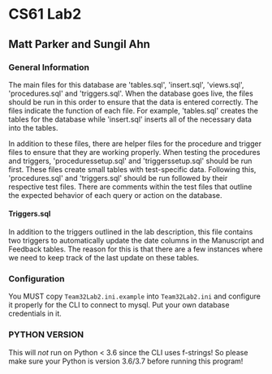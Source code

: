 # CS61 Lab2

## Matt Parker and Sungil Ahn

### General Information 
The main files for this database are 'tables.sql', 'insert.sql', 'views.sql', 'procedures.sql' and 'triggers.sql'. When the database goes live, the files should be run in this order to ensure that the data is entered correctly. The files indicate the function of each file. For example, 'tables.sql' creates the tables for the database while 'insert.sql' inserts all of the necessary data into the tables.

In addition to these files, there are helper files for the procedure and trigger files to ensure that they are working properly. When testing the procedures and triggers, 'proceduressetup.sql' and 'triggerssetup.sql' should be run first. These files create small tables with test-specific data. Following this, 'procedures.sql' and 'triggers.sql' should be run followed by their respective test files. There are comments within the test files that outline the expected behavior of each query or action on the database. 


#### Triggers.sql
In addition to the triggers outlined in the lab description, this file contains two triggers to automatically update the date columns in the Manuscript and Feedback tables. The reason for this is that there are a few instances where we need to keep track of the last update on these tables. 

### Configuration
You MUST copy `Team32Lab2.ini.example` into `Team32Lab2.ini` and configure it properly for the CLI to connect to mysql.
Put your own database credentials in it.

### PYTHON VERSION
This will *not* run on Python < 3.6 since the CLI uses f-strings! So please make sure your Python is version 3.6/3.7 before running this program!
